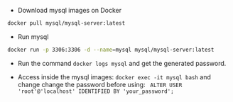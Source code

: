 + Download mysql images on Docker

```bash
docker pull mysql/mysql-server:latest
```

+ Run mysql

```bash
docker run -p 3306:3306 -d --name=mysql mysql/mysql-server:latest
```

+ Run the command ```docker logs mysql``` and get the generated password.

+ Access inside the mysql images: ```docker exec -it mysql bash``` and change change the password before using: ``` ALTER USER 'root'@'localhost' IDENTIFIED BY 'your_password';```